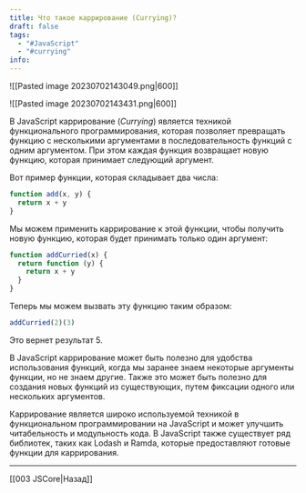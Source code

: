 ```yaml
---
title: Что такое каррирование (Currying)?
draft: false
tags:
  - "#JavaScript"
  - "#currying"
info:
---
```

![[Pasted image 20230702143049.png|600]]

![[Pasted image 20230702143431.png|600]]

В JavaScript каррирование (_Currying_) является техникой функционального программирования, которая позволяет превращать функцию с несколькими аргументами в последовательность функций с одним аргументом. При этом каждая функция возвращает новую функцию, которая принимает следующий аргумент.

Вот пример функции, которая складывает два числа:

```javascript
function add(x, y) {
  return x + y
}
```

Мы можем применить каррирование к этой функции, чтобы получить новую функцию, которая будет принимать только один аргумент:

```javascript
function addCurried(x) {
  return function (y) {
    return x + y
  }
}
```

Теперь мы можем вызвать эту функцию таким образом:

```javascript
addCurried(2)(3)
```

Это вернет результат 5.

В JavaScript каррирование может быть полезно для удобства использования функций, когда мы заранее знаем некоторые аргументы функции, но не знаем другие. Также это может быть полезно для создания новых функций из существующих, путем фиксации одного или нескольких аргументов.

Каррирование является широко используемой техникой в функциональном программировании на JavaScript и может улучшить читабельность и модульность кода. В JavaScript также существует ряд библиотек, таких как Lodash и Ramda, которые предоставляют готовые функции для каррирования.

---

[[003 JSCore|Назад]]